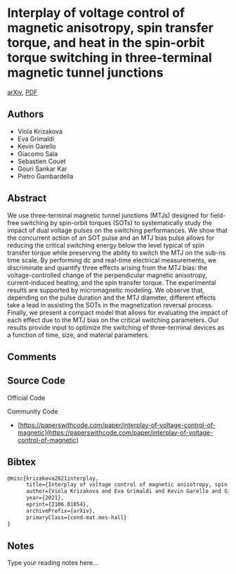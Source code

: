 
# Interplay of voltage control of magnetic anisotropy, spin transfer torque, and heat in the spin-orbit torque switching in three-terminal magnetic tunnel junctions

[arXiv](https://arxiv.org/abs/2106.01054), [PDF](https://arxiv.org/pdf/2106.01054.pdf)

## Authors

- Viola Krizakova
- Eva Grimaldi
- Kevin Garello
- Giacomo Sala
- Sebastien Couet
- Gouri Sankar Kar
- Pietro Gambardella

## Abstract

We use three-terminal magnetic tunnel junctions (MTJs) designed for field-free switching by spin-orbit torques (SOTs) to systematically study the impact of dual voltage pulses on the switching performances. We show that the concurrent action of an SOT pulse and an MTJ bias pulse allows for reducing the critical switching energy below the level typical of spin transfer torque while preserving the ability to switch the MTJ on the sub-ns time scale. By performing dc and real-time electrical measurements, we discriminate and quantify three effects arising from the MTJ bias: the voltage-controlled change of the perpendicular magnetic anisotropy, current-induced heating, and the spin transfer torque. The experimental results are supported by micromagnetic modeling. We observe that, depending on the pulse duration and the MTJ diameter, different effects take a lead in assisting the SOTs in the magnetization reversal process. Finally, we present a compact model that allows for evaluating the impact of each effect due to the MTJ bias on the critical switching parameters. Our results provide input to optimize the switching of three-terminal devices as a function of time, size, and material parameters.

## Comments



## Source Code

Official Code



Community Code

- [https://paperswithcode.com/paper/interplay-of-voltage-control-of-magnetic](https://paperswithcode.com/paper/interplay-of-voltage-control-of-magnetic)

## Bibtex

```tex
@misc{krizakova2021interplay,
      title={Interplay of voltage control of magnetic anisotropy, spin transfer torque, and heat in the spin-orbit torque switching in three-terminal magnetic tunnel junctions}, 
      author={Viola Krizakova and Eva Grimaldi and Kevin Garello and Giacomo Sala and Sebastien Couet and Gouri Sankar Kar and Pietro Gambardella},
      year={2021},
      eprint={2106.01054},
      archivePrefix={arXiv},
      primaryClass={cond-mat.mes-hall}
}
```

## Notes

Type your reading notes here...

